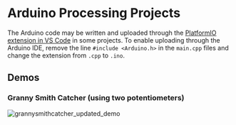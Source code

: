 # Arduino Processing Projects
The Arduino code may be written and uploaded through the [PlatformIO extension in VS Code](https://platformio.org/install/ide?install=vscode) in some projects. 
To enable uploading through the Arduino IDE, remove the line `#include <Arduino.h>` in the `main.cpp` files and change the extension from `.cpp` to `.ino`.

## Demos
### Granny Smith Catcher (using two potentiometers)
![grannysmithcatcher_updated_demo](https://user-images.githubusercontent.com/53935544/113618874-88b84c00-9658-11eb-9910-5213193d1707.gif)

